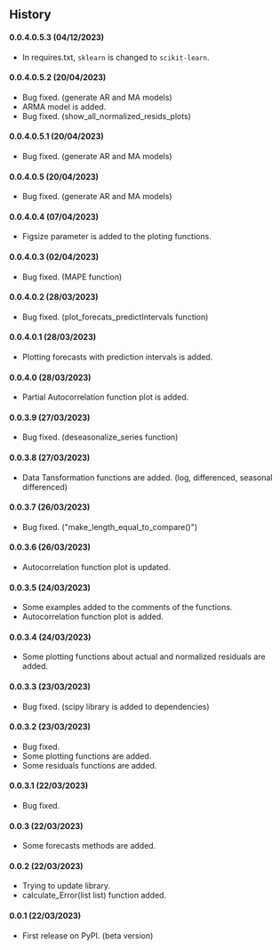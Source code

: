  History
---

#### 0.0.4.0.5.3 (04/12/2023)

- In requires.txt, `sklearn` is changed to `scikit-learn`.

#### 0.0.4.0.5.2 (20/04/2023)

-  Bug fixed. (generate AR and MA models)
-  ARMA model is added.
-  Bug fixed. (show_all_normalized_resids_plots)


#### 0.0.4.0.5.1 (20/04/2023)

-  Bug fixed. (generate AR and MA models)


#### 0.0.4.0.5 (20/04/2023)

-  Bug fixed. (generate AR and MA models)


#### 0.0.4.0.4 (07/04/2023)

-  Figsize parameter is added to the ploting functions.


#### 0.0.4.0.3 (02/04/2023)

-  Bug fixed. (MAPE function)


#### 0.0.4.0.2 (28/03/2023)

-  Bug fixed. (plot_forecats_predictIntervals function)


#### 0.0.4.0.1 (28/03/2023)

-  Plotting forecasts with prediction intervals is added.


#### 0.0.4.0 (28/03/2023)

-  Partial Autocorrelation function plot is added.


#### 0.0.3.9 (27/03/2023)

-  Bug fixed. (deseasonalize_series function)


#### 0.0.3.8 (27/03/2023)

-  Data Tansformation functions are added. (log, differenced, seasonal differenced)


#### 0.0.3.7 (26/03/2023)

-   Bug fixed. ("make_length_equal_to_compare()")


#### 0.0.3.6 (26/03/2023)

-   Autocorrelation function plot is updated.


#### 0.0.3.5 (24/03/2023)

-   Some examples added to the comments of the functions.
-   Autocorrelation function plot is added.


#### 0.0.3.4 (24/03/2023)

-   Some plotting functions about actual and normalized residuals are added.


#### 0.0.3.3 (23/03/2023)

-   Bug fixed. (scipy library is added to dependencies)


#### 0.0.3.2 (23/03/2023)

-   Bug fixed.
-   Some plotting functions are added.
-   Some residuals functions are added.


#### 0.0.3.1 (22/03/2023)

-   Bug fixed.


#### 0.0.3 (22/03/2023)

-   Some forecasts methods are added.


#### 0.0.2 (22/03/2023)

-   Trying to update library.
-   calculate_Error(list list) function added.


#### 0.0.1 (22/03/2023)

-   First release on PyPI. (beta version)
